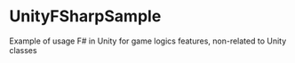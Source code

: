 # UnityFSharpSample

Example of usage F# in Unity for game logics features, non-related to Unity classes
